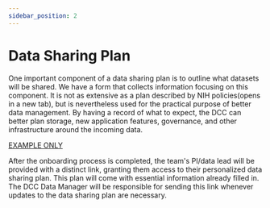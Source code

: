 ```yaml
---
sidebar_position: 2
---
```


# Data Sharing Plan

One important component of a data sharing plan is to outline what datasets will be shared. We have a form that collects information focusing on this component. It is not as extensive as a plan described by NIH policies(opens in a new tab), but is nevertheless used for the practical purpose of better data management. By having a record of what to expect, the DCC can better plan storage, new application features, governance, and other infrastructure around the incoming data.

[EXAMPLE ONLY](https://dsp-git-update-site-gf-dsp.vercel.app/dsp/GF)

After the onboarding process is completed, the team's PI/data lead will be provided with a distinct link, granting them access to their personalized data sharing plan. This plan will come with essential information already filled in. The DCC Data Manager will be responsible for sending this link whenever updates to the data sharing plan are necessary.




